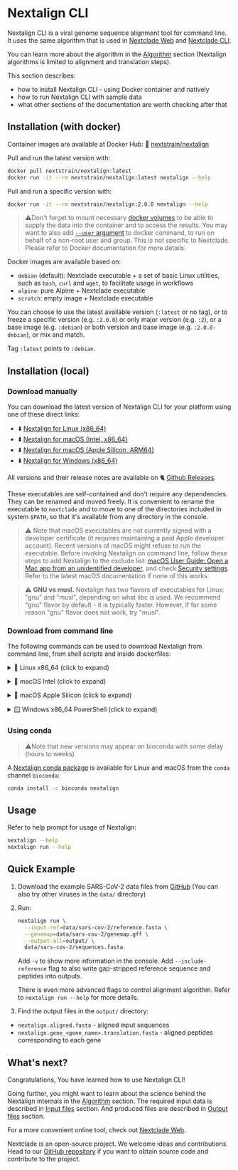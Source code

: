 # Nextalign CLI

Nextalign CLI is a viral genome sequence alignment tool for command line. It uses the same algorithm that is used in [Nextclade Web](nextclade-web) and [Nextclade CLI](nextclade-cli).

You can learn more about the algorithm in the [Algorithm](algorithm) section (Nextalign algorithms is limited to alignment and translation steps).

This section describes:

- how to install Nextalign CLI - using Docker container and natively
- how to run Nextalign CLI with sample data
- what other sections of the documentation are worth checking after that

## Installation (with docker)

Container images are available at Docker Hub: 🐋 [nextstrain/nextalign](https://hub.docker.com/r/nextstrain/nextalign)

Pull and run the latest version with:

```bash
docker pull nextstrain/nextalign:latest
docker run -it --rm nextstrain/nextalign:latest nextalign --help
```

Pull and run a specific version with:

```bash
docker run -it --rm nextstrain/nextalign:2.0.0 nextalign --help
```

> ⚠️Don't forget to mount necessary [docker volumes](https://docs.docker.com/storage/volumes/) to be able to supply the data into the container and to access the results. You may want to also add [`--user` argument](https://docs.docker.com/engine/reference/commandline/run/) to docker command, to run on behalf of a non-root user and group. This is not specific to Nextclade. Please refer to Docker documentation for more details.

Docker images are available based on:

- `debian` (default): Nextclade executable + a set of basic Linux utilities, such as `bash`, `curl` and `wget`, to facilitate usage in workflows
- `alpine`: pure Alpine + Nextclade executable
- `scratch`: empty image + Nextclade executable

You can choose to use the latest available version (`:latest` or no tag), or to freeze a specific version (e.g. `:2.0.0`) or only major version (e.g. `:2`), or a base image (e.g. `:debian`) or both version and base image (e.g. `:2.0.0-debian`), or mix and match.

Tag `:latest` points to `:debian`.

## Installation (local)

### Download manually

You can download the latest version of Nextalign CLI for your platform using one of these direct links:

- ⬇️ [Nextalign for Linux (x86_64)](https://github.com/nextstrain/nextalign/releases/latest/download/nextalign-x86_64-unknown-linux-gnu)
- ⬇️ [Nextalign for macOS (Intel, x86_64)](https://github.com/nextstrain/nextalign/releases/latest/download/nextalign-x86_64-apple-darwin)
- ⬇️ [Nextalign for macOS (Apple Silicon, ARM64)](https://github.com/nextstrain/nextalign/releases/latest/download/nextalign-aarch64-apple-darwin)
- ⬇️ [Nextalign for Windows (x86_64)](https://github.com/nextstrain/nextalign/releases/latest/download/nextclade-x86_64-pc-windows-gnu.exe)

All versions and their release notes are available on 🐈 [Github Releases](https://github.com/nextstrain/nextclade/releases).

These executables are self-contained and don't require any dependencies. They can be renamed and moved freely. It is convenient to rename the executable to `nextclade` and to move to one of the directories included in system `$PATH`, so that it's available from any directory in the console.

> ⚠️ Note that macOS executables are not currently signed with a developer certificate (it requires maintaining a paid Apple developer account). Recent versions of macOS might refuse to run the executable. Before invoking Nextalign on command line, follow these steps to add Nextalign to the exclude list:
> <a target="_blank" rel="noopener noreferrer" href="https://support.apple.com/guide/mac-help/open-a-mac-app-from-an-unidentified-developer-mh40616/mac">
> macOS User Guide: Open a Mac app from an unidentified developer</a>, and check <a target="_blank" rel="noopener noreferrer" href="https://support.apple.com/en-us/HT202491">
> Security settings</a>. Refer to the latest macOS documentation if none of this works.

> ⚠️ **GNU vs musl.** Nextalign has two flavors of executables for Linux: "gnu" and "musl", depending on what libc is used. We recommend "gnu" flavor by default - it is typically faster. However, if for some reason "gnu" flavor does not work, try "musl".

### Download from command line

The following commands can be used to download Nextalign from command line, from shell scripts and inside dockerfiles:

<p>
<details>
<summary>
🐧 Linux x86_64 (click to expand)
</summary>

Download latest version:

```bash
curl -fsSL "https://github.com/nextstrain/nextalign/releases/latest/download/nextalign-x86_64-unknown-linux-gnu" -o "nextalign" && chmod +x nextalign
```

Download specific version:

```bash
curl -fsSL "https://github.com/nextstrain/nextclade/releases/download/2.0.0/nextalign-x86_64-unknown-linux-gnu" -o "nextalign" && chmod +x nextalign
```

</details>
</p>

<p>
<details>
<summary>
🍏 macOS Intel (click to expand)
</summary>

Download latest version:

```bash
curl -fsSL "https://github.com/nextstrain/nextclade/releases/latest/download/nextalign-x86_64-apple-darwin" -o "nextalign" && chmod +x nextalign
```

Download specific version:

```bash
curl -fsSL "https://github.com/nextstrain/nextclade/releases/download/2.0.0/nextalign-x86_64-apple-darwin" -o "nextalign" && chmod +x nextalign
```

</details>
</p>

<p>
<details>
<summary>
🍎 macOS Apple Silicon (click to expand)
</summary>

Download latest version:

```bash
curl -fsSL "https://github.com/nextstrain/nextclade/releases/latest/download/nextalign-aarch64-apple-darwin" -o "nextalign" && chmod +x nextalign
```

Download specific version:

```bash
curl -fsSL "https://github.com/nextstrain/nextclade/releases/download/2.0.0/nextalign-aarch64-apple-darwin" -o "nextalign" && chmod +x nextalign
```

</details>
</p>

<p>
<details>
<summary>
🪟 Windows x86_64 PowerShell (click to expand)
</summary>

Download latest version:

```
Invoke-WebRequest https://github.com/nextstrain/nextclade/releases/latest/download/nextalign-x86_64-pc-windows-gnu.exe -O nextalign.exe
```

Download specific version:

```
Invoke-WebRequest https://github.com/nextstrain/nextclade/releases/download/2.0.0/nextalign-x86_64-pc-windows-gnu.exe -O nextalign.exe
```

</details>
</p>

### Using conda

> ⚠️Note that new versions may appear on bioconda with some delay (hours to weeks)

A [Nextalign conda package](https://anaconda.org/bioconda/nextalign) is available for Linux and macOS from the `conda` channel `bioconda`:

```bash
conda install -c bioconda nextalign
```

## Usage

Refer to help prompt for usage of Nextalign:

```bash
nextalign --help
nextalign run --help
```

## Quick Example

1. Download the example SARS-CoV-2 data files from [GitHub](https://github.com/nextstrain/nextclade_data/tree/master/data/datasets/sars-cov-2/references/MN908947/versions/2021-10-11T19:00:32Z/files)
   (You can also try other viruses in the `data/` directory)

2. Run:

   ```bash
   nextalign run \
     --input-ref=data/sars-cov-2/reference.fasta \
     --genemap=data/sars-cov-2/genemap.gff \
     --output-all=output/ \
     data/sars-cov-2/sequences.fasta
   ```

   Add `-v` to show more information in the console. Add `--include-reference` flag to also write gap-stripped reference sequence and peptides into outputs.

   There is even more advanced flags to control alignment algorithm. Refer to `nextalign run --help` for more details.

3. Find the output files in the `output/` directory:

- `nextalign.aligned.fasta` - aligned input sequences
- `nextalign.gene_<gene_name>.translation.fasta` - aligned peptides corresponding to each gene

## What's next?

Congratulations, You have learned how to use Nextalign CLI!

Going further, you might want to learn about the science behind the Nextalign internals in the [Algorithm](algorithm) section. The required input data is described in [Input files](input-files) section. And produced files are described in [Output files](output-files) section.

For a more convenient online tool, check out [Nextclade Web](nextclade-web).

Nextclade is an open-source project. We welcome ideas and contributions. Head to our [GitHub repository](https://github.com/nextstrain/nextclade) if you want to obtain source code and contribute to the project.
